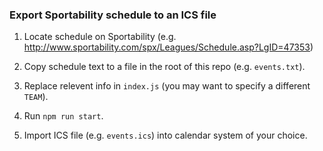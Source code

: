 ### Export Sportability schedule to an ICS file

1. Locate schedule on Sportability (e.g. http://www.sportability.com/spx/Leagues/Schedule.asp?LgID=47353)

2. Copy schedule text to a file in the root of this repo (e.g. `events.txt`).

3. Replace relevent info in `index.js` (you may want to specify a different `TEAM`).

4. Run `npm run start`.

5. Import ICS file (e.g. `events.ics`) into calendar system of your choice.

